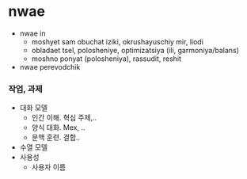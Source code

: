 # nwae
- nwae in
  - moshyet sam obuchat iziki, okrushayuschiy mir, liodi
  - obladaet tsel, polosheniye, optimizatsiya (ili, garmoniya/balans)
  - moshno ponyat (polosheniya), rassudit, reshit
- nwae perevodchik

### 작업, 과제
- 대화 모델
  - 인간 이해. 혁심 주제,..
  - 양식 대화. Mex, ..
  - 문맥 훈련. 결합..
- 수열 모델
- 사용성
  - 사용자 이름
